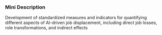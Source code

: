### Mini Description

Development of standardized measures and indicators for quantifying different aspects of AI-driven job displacement, including direct job losses, role transformations, and indirect effects
